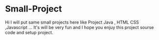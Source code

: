 # Small-Project
Hi I will put same small projects here like  Project  Java , HTML CSS ,Javascript ...
It's will be very fun and I hope you enjuy this project sourse code and setup project.
